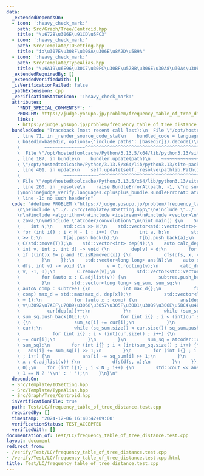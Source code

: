 ```yaml
---
data:
  _extendedDependsOn:
  - icon: ':heavy_check_mark:'
    path: Src/Graph/Tree/Centroid.hpp
    title: "\u6728\u306E\u91CD\u5FC3"
  - icon: ':heavy_check_mark:'
    path: Src/Template/IOSetting.hpp
    title: "io\u307E\u308F\u308A\u306E\u8A2D\u5B9A"
  - icon: ':heavy_check_mark:'
    path: Src/Template/TypeAlias.hpp
    title: "\u6A19\u6E96\u30C7\u30FC\u30BF\u578B\u306E\u30A8\u30A4\u30EA\u30A2\u30B9"
  _extendedRequiredBy: []
  _extendedVerifiedWith: []
  _isVerificationFailed: false
  _pathExtension: cpp
  _verificationStatusIcon: ':heavy_check_mark:'
  attributes:
    '*NOT_SPECIAL_COMMENTS*': ''
    PROBLEM: https://judge.yosupo.jp/problem/frequency_table_of_tree_distance
    links:
    - https://judge.yosupo.jp/problem/frequency_table_of_tree_distance
  bundledCode: "Traceback (most recent call last):\n  File \"/opt/hostedtoolcache/Python/3.13.5/x64/lib/python3.13/site-packages/onlinejudge_verify/documentation/build.py\"\
    , line 71, in _render_source_code_stat\n    bundled_code = language.bundle(stat.path,\
    \ basedir=basedir, options={'include_paths': [basedir]}).decode()\n          \
    \         ~~~~~~~~~~~~~~~^^^^^^^^^^^^^^^^^^^^^^^^^^^^^^^^^^^^^^^^^^^^^^^^^^^^^^^^^^^^^^^^^^\n\
    \  File \"/opt/hostedtoolcache/Python/3.13.5/x64/lib/python3.13/site-packages/onlinejudge_verify/languages/cplusplus.py\"\
    , line 187, in bundle\n    bundler.update(path)\n    ~~~~~~~~~~~~~~^^^^^^\n  File\
    \ \"/opt/hostedtoolcache/Python/3.13.5/x64/lib/python3.13/site-packages/onlinejudge_verify/languages/cplusplus_bundle.py\"\
    , line 401, in update\n    self.update(self._resolve(pathlib.Path(included), included_from=path))\n\
    \                ~~~~~~~~~~~~~^^^^^^^^^^^^^^^^^^^^^^^^^^^^^^^^^^^^^^^^^^^^\n \
    \ File \"/opt/hostedtoolcache/Python/3.13.5/x64/lib/python3.13/site-packages/onlinejudge_verify/languages/cplusplus_bundle.py\"\
    , line 260, in _resolve\n    raise BundleErrorAt(path, -1, \"no such header\"\
    )\nonlinejudge_verify.languages.cplusplus_bundle.BundleErrorAt: atcoder/convolution:\
    \ line -1: no such header\n"
  code: "#define PROBLEM \"https://judge.yosupo.jp/problem/frequency_table_of_tree_distance\"\
    \n\n#include \"../../Src/Template/IOSetting.hpp\"\n#include \"../../Src/Graph/Tree/Centroid.hpp\"\
    \n\n#include <algorithm>\n#include <iostream>\n#include <vector>\n\nusing namespace\
    \ zawa;\n\n#include \"atcoder/convolution\"\n\nint main() {\n    SetFastIO();\n\
    \    int N;\n    std::cin >> N;\n    std::vector<std::vector<int>> T(N);\n   \
    \ for (int i{} ; i < N - 1 ; i++) {\n        int a, b;\n        std::cin >> a\
    \ >> b;\n        T[a].push_back(b);\n        T[b].push_back(a);\n    }\n    Centroid\
    \ C(std::move(T));\n    std::vector<int> dep(N);\n    auto calc_dep{[&](auto dfs,\
    \ int v, int p, int d) -> void {\n        dep[v] = d;\n        for (auto x : C[v])\
    \ if ((int)x != p and !C.isRemoved(x)) {\n            dfs(dfs, x, v, d + 1);\n\
    \        }\n    }};\n    std::vector<long long> ans(N);\n    auto dfs{[&](auto\
    \ dfs, int v) -> void {\n        v = C.rooting(v);\n        calc_dep(calc_dep,\
    \ v, -1, 0);\n        C.remove(v);\n        std::vector<std::vector<int>> subtree;\n\
    \        for (auto x : C.adjlist(v)) {\n            subtree.push_back(C.component(x));\n\
    \        }\n        std::vector<long long> sq_sum, sum_sq;\n        for (const\
    \ auto& comp : subtree) {\n            int max_d{};\n            for (auto x :\
    \ comp) max_d = std::max(max_d, dep[x]);\n            std::vector<long long> cur(max_d\
    \ + 1);\n            for (auto x : comp) {\n                ans[dep[x]]++; //\
    \ v\u3092\u7AEF\u70B9\u3068\u3057\u305F\u30D1\u30B9\u306E\u5BC4\u4E0E\n      \
    \          cur[dep[x]]++;\n            }\n            while (sum_sq.size() < cur.size())\
    \ sum_sq.push_back(0LL);\n            for (int i{} ; i < (int)cur.size() ; i++)\
    \ {\n                sum_sq[i] += cur[i];\n            }\n            cur = atcoder::convolution_ll(cur,\
    \ cur);\n            while (sq_sum.size() < cur.size()) sq_sum.push_back(0LL);\n\
    \            for (int i{} ; i < (int)cur.size() ; i++) {\n                sq_sum[i]\
    \ += cur[i];\n            }\n        }\n        sum_sq = atcoder::convolution_ll(sum_sq,\
    \ sum_sq);\n        for (int i{} ; i < (int)sum_sq.size() ; i++) {\n         \
    \   ans[i] += sum_sq[i] >> 1;\n        }\n        for (int i{} ; i < (int)sq_sum.size()\
    \ ; i++) {\n            ans[i] -= sq_sum[i] >> 1;\n        }\n        for (auto\
    \ x : C.adjlist(v)) {\n            dfs(dfs, x);\n        }\n    }};\n    dfs(dfs,\
    \ 0);\n    for (int i{1} ; i < N ; i++) {\n        std::cout << ans[i] << (i +\
    \ 1 == N ? '\\n' : ' ');\n    }\n}\n"
  dependsOn:
  - Src/Template/IOSetting.hpp
  - Src/Template/TypeAlias.hpp
  - Src/Graph/Tree/Centroid.hpp
  isVerificationFile: true
  path: Test/LC/frequency_table_of_tree_distance.test.cpp
  requiredBy: []
  timestamp: '2024-12-06 16:40:42+09:00'
  verificationStatus: TEST_ACCEPTED
  verifiedWith: []
documentation_of: Test/LC/frequency_table_of_tree_distance.test.cpp
layout: document
redirect_from:
- /verify/Test/LC/frequency_table_of_tree_distance.test.cpp
- /verify/Test/LC/frequency_table_of_tree_distance.test.cpp.html
title: Test/LC/frequency_table_of_tree_distance.test.cpp
---
```

